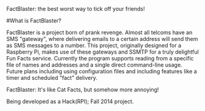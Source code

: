 FactBlaster: the best worst way to tick off your friends!

#What is FactBlaster?

FactBlaster is a project born of prank revenge.  Almost all telcoms have an SMS "gateway", where delivering emails to a certain address will send them as SMS messages to a number.  This project, originally designed for a Raspberry Pi, makes use of these gateways and SSMTP for a truly delightful Fun Facts service.  Currently the program supports reading from a specific file of names and addresses and a single direct command-line usage.  Future plans including using configuration files and including features like a timer and scheduled "fact" delivery.

FactBlaster: It's like Cat Facts, but somehow more annoying!

Being developed as a Hack(RPI); Fall 2014 project.
